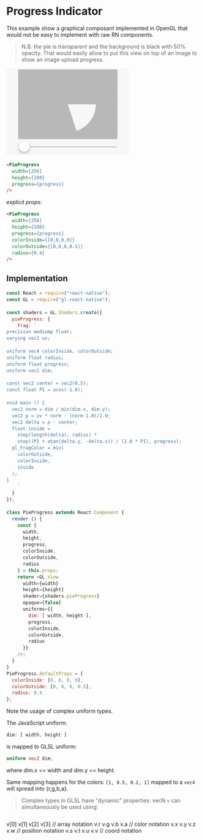 # Progress Indicator

This example show a graphical composant implemented in OpenGL that would not be easy to implement with raw RN components.

> N.B. the pie is transparent and the background is black with 50% opacity. That would easily allow to put this view on top of an image to show an image upload progress.

![](4.gif)

```html
<PieProgress
  width={256}
  height={180}
  progress={progress}
/>
```

*explicit props:*

```html
<PieProgress
  width={256}
  height={180}
  progress={progress}
  colorInside={[0,0,0,0]}
  colorOutside={[0,0,0,0.5]}
  radius={0.4}
/>
```

## Implementation

```js
const React = require("react-native");
const GL = require("gl-react-native");

const shaders = GL.Shaders.create({
  pieProgress: {
    frag: `
precision mediump float;
varying vec2 uv;

uniform vec4 colorInside, colorOutside;
uniform float radius;
uniform float progress;
uniform vec2 dim;

const vec2 center = vec2(0.5);
const float PI = acos(-1.0);

void main () {
  vec2 norm = dim / min(dim.x, dim.y);
  vec2 p = uv * norm - (norm-1.0)/2.0;
  vec2 delta = p - center;
  float inside =
    step(length(delta), radius) *
    step((PI + atan(delta.y, -delta.x)) / (2.0 * PI), progress);
  gl_FragColor = mix(
    colorOutside,
    colorInside,
    inside
  );
}
    `
  }
});

class PieProgress extends React.Component {
  render () {
    const {
      width,
      height,
      progress,
      colorInside,
      colorOutside,
      radius
    } = this.props;
    return <GL.View
      width={width}
      height={height}
      shader={shaders.pieProgress}
      opaque={false}
      uniforms={{
        dim: [ width, height ],
        progress,
        colorInside,
        colorOutside,
        radius
      }}
    />;
  }
}
PieProgress.defaultProps = {
  colorInside: [0, 0, 0, 0],
  colorOutside: [0, 0, 0, 0.5],
  radius: 0.4
};
```

Note the usage of complex uniform types.


The JavaScript uniform:
```js
dim: [ width, height ]
```

is mapped to GLSL uniform:
```glsl
uniform vec2 dim;
```

where dim.x == width and dim.y == height.


Same mapping happens for the colors: `[1, 0.5, 0.2, 1]` mapped to a `vec4` will spread into {r,g,b,a}.

> Complex types in GLSL have "dynamic" properties:
vecN `v` can simultaneously be used using:

>```
v[0]  v[1]  v[2]  v[3]  // array notation
v.r   v.g   v.b   v.a   // color notation
v.x   v.y   v.z   v.w   // position notation
v.s   v.t   v.u   v.v   // coord notation
```
